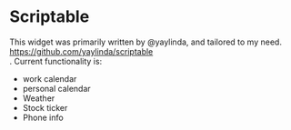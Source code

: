 # Scriptable
This widget was primarily written by @yaylinda, and tailored to my need. https://github.com/yaylinda/scriptable</br>. Current functionality is:
* work calendar 
* personal calendar 
* Weather 
* Stock ticker 
* Phone info
